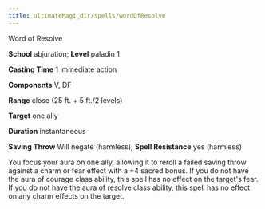 ```yaml
---
title: ultimateMagi_dir/spells/wordOfResolve
---
```

Word of Resolve

**School** abjuration; **Level** paladin 1

**Casting Time** 1 immediate action

**Components** V, DF

**Range** close (25 ft. + 5 ft./2 levels)

**Target** one ally

**Duration** instantaneous

**Saving Throw** Will negate (harmless); **Spell Resistance** yes (harmless)

You focus your aura on one ally, allowing it to reroll a failed saving throw against a charm or fear effect with a +4 sacred bonus. If you do not have the aura of courage class ability, this spell has no effect on the target's fear. If you do not have the aura of resolve class ability, this spell has no effect on any charm effects on the target.

